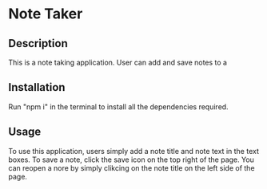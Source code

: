 # **Note Taker**

## **Description**

This is a note taking application. User can add and save notes to a 
## **Installation**

Run "npm i" in the terminal to install all the dependencies required. 

## **Usage**

To use this application, users simply add a note title and note text in the text boxes. To save a note, click the save icon on the top right of the page. You can reopen a nore by simply clikcing on the note title on the left side of the page.